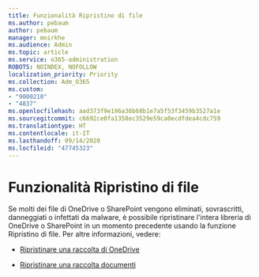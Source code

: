 ```yaml
---
title: Funzionalità Ripristino di file
ms.author: pebaum
author: pebaum
manager: mnirkhe
ms.audience: Admin
ms.topic: article
ms.service: o365-administration
ROBOTS: NOINDEX, NOFOLLOW
localization_priority: Priority
ms.collection: Adm_O365
ms.custom:
- "9000210"
- "4837"
ms.openlocfilehash: aad373f9e196a36b68b1e7a5f53f3459b3527a1e
ms.sourcegitcommit: c6692ce0fa1358ec3529e59ca0ecdfdea4cdc759
ms.translationtype: HT
ms.contentlocale: it-IT
ms.lasthandoff: 09/14/2020
ms.locfileid: "47745323"
---
```

# <a name="files-restore-feature"></a>Funzionalità Ripristino di file

Se molti dei file di OneDrive o SharePoint vengono eliminati, sovrascritti, danneggiati o infettati da malware, è possibile ripristinare l'intera libreria di OneDrive o SharePoint in un momento precedente usando la funzione Ripristino di file. Per altre informazioni, vedere:

- [Ripristinare una raccolta di OneDrive](https://support.office.com/article/restore-your-onedrive-fa231298-759d-41cf-bcd0-25ac53eb8a150)

- [Ripristinare una raccolta documenti](https://support.office.com/article/restore-a-document-library-317791c3-8bd0-4dfd-8254-3ca90883d39a)
